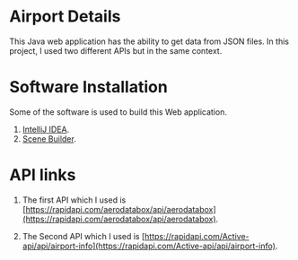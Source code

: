 # Airport Details

This Java web application has the ability to get data from JSON files. In this project, I used two different APIs but in the same context. 

# Software Installation 
Some of the software is used to build this Web application.
1. [IntelliJ IDEA](https://www.jetbrains.com/idea/download/#section=windows).
2. [Scene Builder](https://gluonhq.com/products/scene-builder/).

# API links
1. The first API which I used is [https://rapidapi.com/aerodatabox/api/aerodatabox](https://rapidapi.com/aerodatabox/api/aerodatabox).

2. The Second API which I used is [https://rapidapi.com/Active-api/api/airport-info](https://rapidapi.com/Active-api/api/airport-info).

